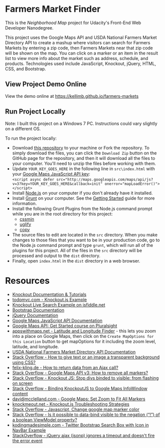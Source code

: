 # Farmers Market Finder
This is the _Neighborhood Map_ project for Udacity's Front-End Web Developer Nanodegree. 

This project uses the Google Maps API and USDA National Farmers Market Directory API to create a mashup where visitors can search for Farmers Markets by entering a zip code, then Farmers Markets near that zip code will be shown on the map. You can click on a marker or an item in the result list to view more info about the market such as address, schedule, and products. Technologies used include JavaScript, Knockout, jQuery, HTML, CSS, and Bootstrap.

## View Project Demo Online
View the demo online at https://kellimb.github.io/farmers-markets

## Run Project Locally
Note: I built this project on a Windows 7 PC. Instructions could vary slightly on a different OS.

To run the project locally:
* Download [this repository](https://github.com/kellim/farmers-market-finder) to your machine or Fork the repository. To simply download the files, you can click the `Download Zip` button on the GitHub page for the repository, and then it will download all the files to your computer. You'll need to unzip the files before working with them.
* Update `YOUR_KEY_GOES_HERE` in the following line in `src\index.html` with your [Google Maps JavaScript API key](https://developers.google.com/maps/documentation/javascript/get-api-key):<br>
`<script async defer src="http://maps.googleapis.com/maps/api/js?v=3?key=YOUR_KEY_GOES_HERE&callback=init" onerror="mapLoadError()"></script>`
* Install [Node.js](https://nodejs.org) on your computer if you don't already have it installed.
* Install [Grunt](http://gruntjs.com) on your computer. See the [Getting Started](http://gruntjs.com/getting-started) guide for more information.
* Install the following Grunt Plugins from the Node.js command prompt while you are in the root directory for this project:
  * [cssmin](https://github.com/gruntjs/grunt-contrib-cssmin)
  * [uglify](https://github.com/gruntjs/grunt-contrib-uglify)
  * [copy](https://github.com/gruntjs/grunt-contrib-copy)
* The source files to edit are located in the `src` directory. When you make changes to those files that you want to be in your production code, go to the Node.js command prompt and type `grunt`, which will run all of the plugins for this project. All of the files in the `src` directory will be processed and output to the `dist` directory.
* Finally, open `index.html` in the `dist` directory in a web browser.

# Resources
- [Knockout Documentation & Tutorials](http://knockoutjs.com)
- [todomvc.com - Knockout.js Example](http://todomvc.com/examples/knockoutjs)
- [Knockout Live Search Example on jsfiddle.net](https://jsfiddle.net/mythical/XJEzc)
- [Bootstrap Documentation](http://getbootstrap.com/)
- [jQuery Documentation](http://api.jquery.com/)
- [Google Maps JavaScript API Documentation](https://developers.google.com/maps/documentation/javascript)
- [Google Maps API: Get Started course on Pluralsight](https://www.pluralsight.com/courses/google-maps-api-get-started)
- [appswithmaps.net - Latitude and Longitude Finder](http://appswithmaps.net/gmaps/latlongfinder/index.html) - this lets you zoom into a place on Google Maps, then click on the `Create MapOptions for this Location` button to get mapOptions for it including the zoom level, latitude, and longitude.
- [USDA National Farmers Market Directory API Documentation](http://search.ams.usda.gov/farmersmarkets/v1/svcdesc.html)
- [Stack Overflow - How to give text or an image a transparent background using CSS?](http://stackoverflow.com/questions/806000/how-to-give-text-or-an-image-a-transparent-background-using-css)
- [felix-kling.de - How to return data from an Ajax call?](http://felix-kling.de/blog/2011/01/14/how-to-return-data-from-an-ajax-call/)
- [Stack Overflow - Google Maps API v3: How to remove all markers?](http://stackoverflow.com/questions/1544739/google-maps-api-v3-how-to-remove-all-markers)
- [Stack Overflow - Knockout JS: Stop divs binded to visible: from flashing on screen](http://stackoverflow.com/questions/12775766/knockout-js-stop-divs-binded-to-visible-from-flashing-on-screen)
- [Stack Overflow - Binding KnockoutJS to Google Maps InfoWindow content](http://stackoverflow.com/questions/31970927/binding-knockoutjs-to-google-maps-infowindow-content)
- [davidjmcclelland.com - Google Maps: Set Zoom to Fit All Markers](http://www.davidjmcclelland.com/?p=2328)
- [knockmeout.net - Knockout.js Troubleshooting Strategies](http://www.knockmeout.net/2013/06/knockout-debugging-strategies-plugin.html)
- [Stack Overflow - Javascript, Change google map marker color](http://stackoverflow.com/questions/11064081/javascript-change-google-map-marker-color)
- [Stack Overflow - Is it possible to data-bind visible to the negation (“!”) of a boolean ViewModel property?](http://stackoverflow.com/questions/10114472/is-it-possible-to-data-bind-visible-to-the-negation-of-a-boolean-viewmodel)
- [kodingmadesimple.com - Twitter Bootstrap Search Box with Icon in NavBar Example](http://www.kodingmadesimple.com/2015/04/twitter-bootstrap-search-box-icon-navbar.html) 
- [StackOverflow - jQuery ajax (jsonp) ignores a timeout and doesn't fire the error event](http://stackoverflow.com/questions/1002367/jquery-ajax-jsonp-ignores-a-timeout-and-doesnt-fire-the-error-event)
